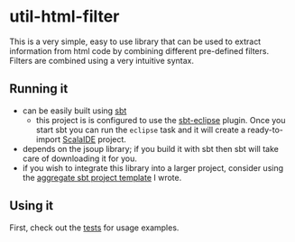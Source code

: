 util-html-filter
================

This is a very simple, easy to use library that can be used to extract information from html code by combining different pre-defined filters. Filters are combined  using a very intuitive syntax.  

## Running it

* can be easily built using [sbt](http://www.scala-sbt.org/)
  * this project is is configured to use the [sbt-eclipse](https://github.com/typesafehub/sbteclipse) plugin. Once you start sbt you can run the `eclipse` task and it will create a ready-to-import [ScalaIDE](http://scala-ide.org/) project.  
* depends on the jsoup library; if you build it with sbt then sbt will take care of downloading it for you.  
* if you wish to integrate this library into a larger project, consider using the [aggregate sbt project template](https://github.com/lorandszakacs/sbt-project-templates/tree/master/aggregate-project-template) I wrote.

## Using it

First, check out the [tests](src/test/scala/com/lorandszakacs/util/html/HtmlProcessorTest.scala) for usage examples.  

